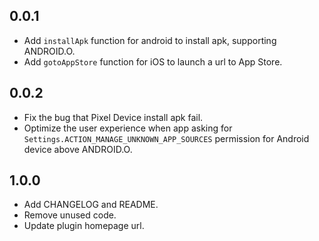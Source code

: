 ## 0.0.1

* Add `installApk` function for android to install apk, supporting ANDROID.O.
* Add `gotoAppStore` function for iOS to launch a url to App Store.

## 0.0.2

* Fix the bug that Pixel Device install apk fail.
* Optimize the user experience when app asking for `Settings.ACTION_MANAGE_UNKNOWN_APP_SOURCES` permission for Android device above ANDROID.O.

## 1.0.0

* Add CHANGELOG and README.
* Remove unused code.
* Update plugin homepage url.